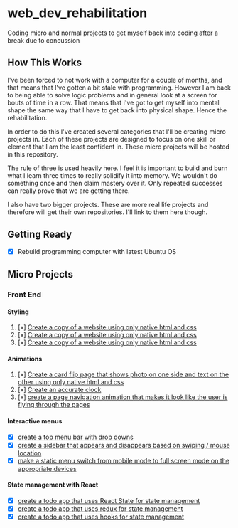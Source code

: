 # web_dev_rehabilitation
Coding micro and normal projects to get myself back into coding after a break due to concussion

## How This Works

I've been forced to not work with a computer for a couple of months, and that means that I've gotten a bit stale with programming. However I am back to being able to solve logic problems and in general look at a screen for bouts of time in a row. That means that I've got to get myself into mental shape the same way that I have to get back into physical shape. Hence the rehabilitation.

In order to do this I've created several categories that I'll be creating micro projects in. Each of these projects are designed to focus on one skill or element that I am the least confident in. These micro projects will be hosted in this repository.

The rule of three is used heavily here. I feel it is important to build and burn what I learn three times to really solidify it into memory. We wouldn't do something once and then claim mastery over it. Only repeated successes can really prove that we are getting there.

I also have two bigger projects. These are more real life projects and therefore will get their own repositories. I'll link to them here though.

## Getting Ready

* [x] Rebuild programming computer with latest Ubuntu OS

## Micro Projects

### Front End

#### Styling

1. [x] [Create a copy of a website using only native html and css](micro_projects/front_end/styling/copy_of_website/one/)
1. [x] [Create a copy of a website using only native html and css](micro_projects/front_end/styling/copy_of_website/two)
1. [x] [Create a copy of a website using only native html and css](micro_projects/front_end/styling/copy_of_website/three)

#### Animations

1. [x] [Create a card flip page that shows photo on one side and text on the other using only native html and css](micro_projects/front_end/animations/card-flip)
1. [x] [Create an accurate clock](micro_projects/front_end/animations/alarm)
1. [x] [create a page navigation animation that makes it look like the user is flying through the pages](micro_projects/front_end/animations/flying-navigation)

#### Interactive menus

- [x]  [create a top menu bar with drop downs](micro_projects/front_end/interactive_menus/menu-with-dropdowns)
- [x]  [create a sidebar that appears and disappears based on swiping / mouse location](micro_projects/front-end/interactive_menus/sidebar)
- [x]  [make a static menu switch from mobile mode to full screen mode on the appropriate devices](micro_projects/front-end/interactive_menus/mobile_friendly)

#### State management with React

- [x]  [create a todo app that uses React State for state management](micro_projects/front-end/state_management/react_state)
- [x]  [create a todo app that uses redux for state management](micro_projects/front-end/state_management/redux_state)
- [x]  [create a todo app that uses hooks for state management](micro_projects/front-end/state_management/react-hooks)
